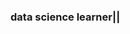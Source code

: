 ### data science learner||


<!--
**aditrai93/aditrai93** is a ✨ _special_ ✨ repository because its `README.md` (this file) appears on your GitHub profile.

Here are some ideas to get you started:

- 🌱 I’m currently learning Data Science
- 👯 I’m looking to collaborate on Data science projects
- 🤔 I’m looking for help with learning Data Science model
-->
